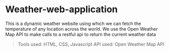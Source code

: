 # Weather-web-application
This is a dynamic weather website using which we can fetch the temperature of any location across the world.
We use the Open Weather Map API to make calls to a restful api to return the current weather data
> Tools used:
HTML, CSS, Javascript
> API used: 
Open Weather Map API

